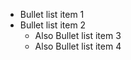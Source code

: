 - Bullet list item 1
- Bullet list item 2
    - Also Bullet list item 3
    - Also Bullet list item 4